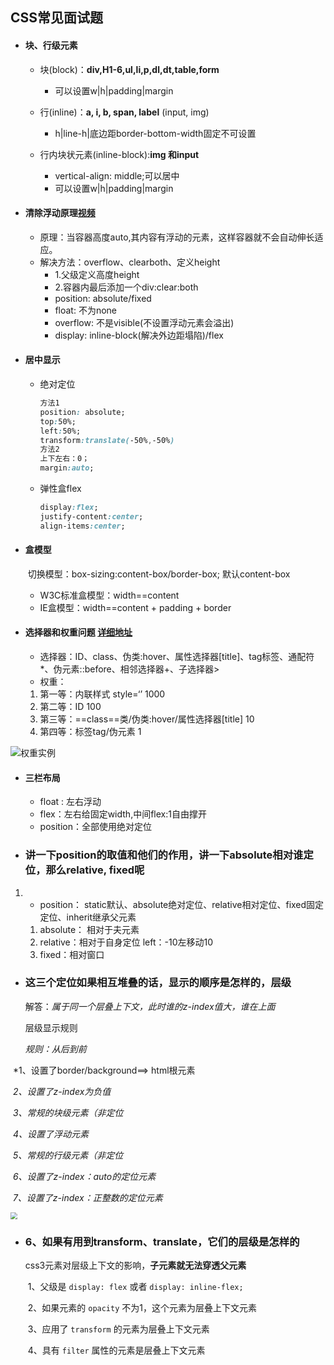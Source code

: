 ## CSS常见面试题

- #### 块、行级元素

  - 块(block)：**div,H1-6,ul,li,p,dl,dt,table,form**
    - 可以设置w|h|padding|margin

  - 行(inline)：**a, i, b, span, label** (input, img)
    - h|line-h|底边距border-bottom-width固定不可设置
  - 行内块状元素(inline-block):**img 和input**
    - vertical-align: middle;可以居中
    - 可以设置w|h|padding|margin

- #### 清除浮动原理[视频](https://www.bilibili.com/video/BV1h54y1D7rb?from=search&seid=17512387739467067458)

  - 原理：当容器高度auto,其内容有浮动的元素，这样容器就不会自动伸长适应。
  - 解决方法：overflow、clearboth、定义height
    - 1.父级定义高度height
    - 2.容器内最后添加一个div:clear:both
    - position: absolute/fixed
    - float: 不为none
    - overflow: 不是visible(不设置浮动元素会溢出)
    - display: inline-block(解决外边距塌陷)/flex
- #### 居中显示

  - 绝对定位

    ```css
    方法1
    position: absolute;
    top:50%;
    left:50%;
    transform:translate(-50%,-50%)
    方法2
    上下左右：0；
    margin:auto;
    ```

  - 弹性盒flex

    ```css
    display:flex;
    justify-content:center;
    align-items:center;
    ```

- #### 盒模型 

  ​	切换模型：box-sizing:content-box/border-box; 默认content-box

  - W3C标准盒模型：width==content
  - IE盒模型：width==content + padding + border

- #### 选择器和权重问题 [详细地址](https://www.cnblogs.com/Tony100/p/10038860.html)

  -  选择器：ID、class、伪类:hover、属性选择器[title]、tag标签、通配符*、伪元素::before、相邻选择器+、子选择器>
  - 权重：

  1. 第一等：内联样式 style=‘’     1000
  2. 第二等：ID                            100
  3. 第三等：==class==类/伪类:hover/属性选择器[title]        10
  4. 第四等：标签tag/伪元素           1



![权重实例](http://www.nowamagic.net/csszone/images/priority_rules_2.jpg)



- #### 三栏布局

  - float : 左右浮动
  - flex：左右给固定width,中间flex:1自由撑开
  - position：全部使用绝对定位

- ### 讲一下position的取值和他们的作用，讲一下absolute相对谁定位，那么relative, fixed呢


1. - position： static默认、absolute绝对定位、relative相对定位、fixed固定定位、inherit继承父元素

   1. absolute： 相对于夫元素
   2. relative：相对于自身定位 left：-10左移动10
   3. fixed：相对窗口

- ### 这三个定位如果相互堆叠的话，显示的顺序是怎样的，层级

  解答：*属于同一个层叠上下文，此时谁的z-index值大，谁在上面*

  层级显示规则

  *规则：从后到前*

​    *1、设置了border/background==>  html根元素

​    *2、设置了z-index为负值*

​    *3、常规的块级元素（非定位*

​    *4、设置了浮动元素*

​    *5、常规的行级元素（非定位*

​    *6、设置了z-index：auto的定位元素*

​    *7、设置了z-index：正整数的定位元素*

<img src='https://segmentfault.com/img/remote/1460000021571287' style='zoom:0.7'/>

- ### 6、如果有用到transform、translate，它们的层级是怎样的

  css3元素对层级上下文的影响，**子元素就无法穿透父元素**

  ​		1、父级是 `display: flex` 或者 `display: inline-flex;`

  ​		2、如果元素的 `opacity` 不为1，这个元素为层叠上下文元素

  ​		3、应用了 `transform` 的元素为层叠上下文元素

  ​		4、具有 `filter` 属性的元素是层叠上下文元素

